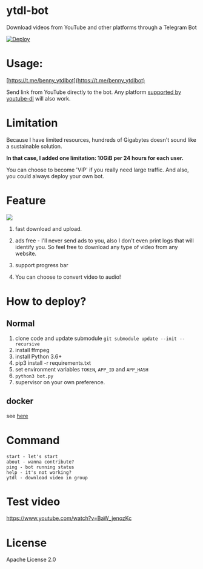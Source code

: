 # ytdl-bot
Download videos from YouTube and other platforms through a Telegram Bot

[![Deploy](https://www.herokucdn.com/deploy/button.svg)](https://heroku.com/deploy)

# Usage:

[https://t.me/benny_ytdlbot](https://t.me/benny_ytdlbot)

Send link from YouTube directly to the bot. 
Any platform [supported by youtube-dl](https://ytdl-org.github.io/youtube-dl/supportedsites.html) will also work.

# Limitation
Because I have limited resources, hundreds of Gigabytes doesn't sound like a sustainable solution.

**In that case, I added one limitation: 10GiB per 24 hours for each user.**

You can choose to become 'VIP' if you really need large traffic. And also, you could always deploy your own bot.

# Feature
![](assets/1.jpeg)

1. fast download and upload. 
2. ads free - I'll never send ads to you, also I don't even print logs that will identify you. 
   So feel free to download any type of video from any website.

3. support progress bar 
4. You can choose to convert video to audio!

# How to deploy?
## Normal
1. clone code and update submodule `git submodule update --init --recursive`
2. install ffmpeg   
3. install Python 3.6+
4. pip3 install -r requirements.txt
5. set environment variables `TOKEN`, `APP_ID` and `APP_HASH`
6. `python3 bot.py`
7. supervisor on your own preference.

## docker
see [here](https://github.com/tgbot-collection/BotsRunner)

# Command
```
start - let's start
about - wanna contribute?
ping - bot running status
help - it's not working?
ytdl - download video in group
```

# Test video
https://www.youtube.com/watch?v=BaW_jenozKc

# License
Apache License 2.0
